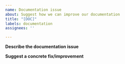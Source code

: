 ```yaml
---
name: Documentation issue
about: Suggest how we can improve our documentation
title: "[DOC]"
labels: documentation
assignees: ''

---
```


**Describe the documentation issue**

<!--
Tell us about issues with our documentation or ideas for improved documentation. Make sure to clearly indicate where in our documentation the issue occurs or the improvement should be located (e.g., README.md or specific page or section of our [documentation](https://dachshund.readthedocs.io/).
-->

**Suggest a concrete fix/improvement**

<!--
Tell us how we can fix the issue or implement the suggested improvement.
-->
